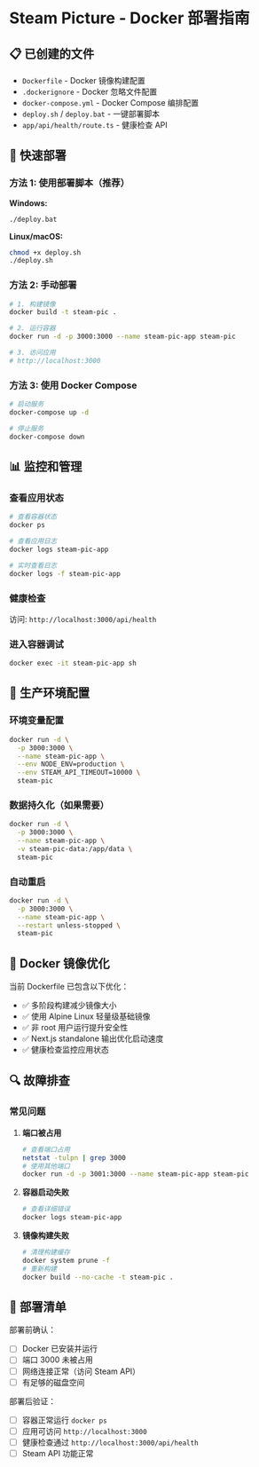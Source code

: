 # Steam Picture - Docker 部署指南

## 📋 已创建的文件

- `Dockerfile` - Docker 镜像构建配置
- `.dockerignore` - Docker 忽略文件配置
- `docker-compose.yml` - Docker Compose 编排配置
- `deploy.sh` / `deploy.bat` - 一键部署脚本
- `app/api/health/route.ts` - 健康检查 API

## 🚀 快速部署

### 方法 1: 使用部署脚本（推荐）

**Windows:**
```bash
./deploy.bat
```

**Linux/macOS:**
```bash
chmod +x deploy.sh
./deploy.sh
```

### 方法 2: 手动部署

```bash
# 1. 构建镜像
docker build -t steam-pic .

# 2. 运行容器
docker run -d -p 3000:3000 --name steam-pic-app steam-pic

# 3. 访问应用
# http://localhost:3000
```

### 方法 3: 使用 Docker Compose

```bash
# 启动服务
docker-compose up -d

# 停止服务
docker-compose down
```

## 📊 监控和管理

### 查看应用状态
```bash
# 查看容器状态
docker ps

# 查看应用日志
docker logs steam-pic-app

# 实时查看日志
docker logs -f steam-pic-app
```

### 健康检查
访问: `http://localhost:3000/api/health`

### 进入容器调试
```bash
docker exec -it steam-pic-app sh
```

## 🔧 生产环境配置

### 环境变量配置
```bash
docker run -d \
  -p 3000:3000 \
  --name steam-pic-app \
  --env NODE_ENV=production \
  --env STEAM_API_TIMEOUT=10000 \
  steam-pic
```

### 数据持久化（如果需要）
```bash
docker run -d \
  -p 3000:3000 \
  --name steam-pic-app \
  -v steam-pic-data:/app/data \
  steam-pic
```

### 自动重启
```bash
docker run -d \
  -p 3000:3000 \
  --name steam-pic-app \
  --restart unless-stopped \
  steam-pic
```

## 🐳 Docker 镜像优化

当前 Dockerfile 已包含以下优化：
- ✅ 多阶段构建减少镜像大小
- ✅ 使用 Alpine Linux 轻量级基础镜像
- ✅ 非 root 用户运行提升安全性
- ✅ Next.js standalone 输出优化启动速度
- ✅ 健康检查监控应用状态

## 🔍 故障排查

### 常见问题

1. **端口被占用**
   ```bash
   # 查看端口占用
   netstat -tulpn | grep 3000
   # 使用其他端口
   docker run -d -p 3001:3000 --name steam-pic-app steam-pic
   ```

2. **容器启动失败**
   ```bash
   # 查看详细错误
   docker logs steam-pic-app
   ```

3. **镜像构建失败**
   ```bash
   # 清理构建缓存
   docker system prune -f
   # 重新构建
   docker build --no-cache -t steam-pic .
   ```

## 📝 部署清单

部署前确认：
- [ ] Docker 已安装并运行
- [ ] 端口 3000 未被占用
- [ ] 网络连接正常（访问 Steam API）
- [ ] 有足够的磁盘空间

部署后验证：
- [ ] 容器正常运行 `docker ps`
- [ ] 应用可访问 `http://localhost:3000`
- [ ] 健康检查通过 `http://localhost:3000/api/health`
- [ ] Steam API 功能正常